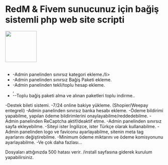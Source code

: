 # RedM & Fivem sunucunuz için bağiş sistemli php web site scripti 



<div align="center">
 

</div><img height="100" src="https://i.hizliresim.com/lipqLi.png">


<br />
<br />



<ul>
  <li>-Admin panelinden sınırsız kategori ekleme./li>
  <li>-Admin panelinden sınırsız Bağiş Paketi ekleme.</li>
  <li>-Admin panelinden tekli/toplu hesap ekleme.</li>,
  <li>--Toplu bağiş paketi alma ve alınan paketleri toplu indirme..</li>
</ul>  



-Destek bileti sistemi.
-7/24 online bakiye yükleme. (Shopier/Weepay entegreli)
-Admin panelinden sınırsız banka hesabı ekleme.
-Ödeme bildirimi yapabilme, yapılan ödeme bildirimlerini onaylayabilme/reddedebilme.
-Admin panelinden ReCaptcha aktif/deaktif etme.
-Admin panelinden sınırsız sayfa ekleyebilme.
-Siteyi ister İngilizce, ister Türkçe olarak kullanabilme.
-Admin panelinden logo ve faviconu ayarlayabilme, sitenin meta tag ayarlarını değiştirebilme.
-Minimum ödeme miktarını ve ödeme komisyonunu ayarlayabilme.
-Ve çok daha fazlası…


Dosyaları attığınızda 500 hatası verir. /install sayfasına giderek kurulum yapabilirsiniz.
